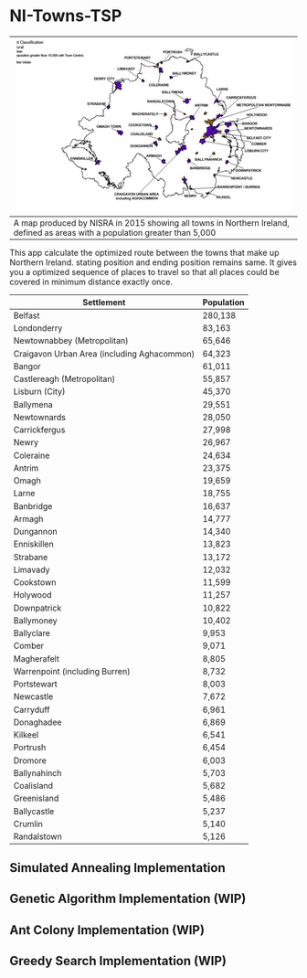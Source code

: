 # NI-Towns-TSP
| ![](https://github.com/simon-kingston/NI-Towns-TSP/blob/master/northern_ireland_thumbnail.jpg) |
| ------------- |
| A map produced by NISRA in 2015 showing all towns in Northern Ireland, defined as areas with a population greater than 5,000 |

This app calculate the optimized route between the towns that make up Northern Ireland. stating position and ending position remains same. It gives you a optimized sequence of places to travel so that all places could be covered in minimum distance exactly once.



| Settlement  | Population |
| ------------- | ------------- |
| Belfast  | 280,138 |
| Londonderry | 83,163 |
| Newtownabbey (Metropolitan) | 65,646 |
| Craigavon Urban Area (including Aghacommon) | 64,323 |
| Bangor | 61,011 |
| Castlereagh (Metropolitan) | 55,857 |
| Lisburn (City) | 45,370 |
| Ballymena | 29,551 |
| Newtownards | 28,050 |
| Carrickfergus | 27,998 |
| Newry | 26,967 |
| Coleraine | 24,634 |
| Antrim | 23,375 |
| Omagh | 19,659 |
| Larne | 18,755 |
| Banbridge | 16,637 |
| Armagh | 14,777 |
| Dungannon | 14,340 |
| Enniskillen | 13,823 |
| Strabane | 13,172 |
| Limavady | 12,032 |
| Cookstown | 11,599 |
| Holywood | 11,257 |
| Downpatrick | 10,822 |
| Ballymoney | 10,402 |
| Ballyclare | 9,953 |
| Comber | 9,071 |
| Magherafelt | 8,805 |
| Warrenpoint (including Burren) | 8,732 |
| Portstewart | 8,003 |
| Newcastle | 7,672 |
| Carryduff | 6,961 |
| Donaghadee | 6,869 |
| Kilkeel | 6,541 |
| Portrush | 6,454 |
| Dromore | 6,003 |
| Ballynahinch | 5,703 |
| Coalisland | 5,682 |
| Greenisland | 5,486 |
| Ballycastle | 5,237 |
| Crumlin | 5,140 |
| Randalstown | 5,126 |

## Simulated Annealing Implementation

## Genetic Algorithm Implementation (WIP)

## Ant Colony Implementation (WIP)

## Greedy Search Implementation (WIP)


